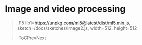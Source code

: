# Image and video processing

> :P5 lib1=https://unpkg.com/ml5@latest/dist/ml5.min.js, sketch=/docs/sketches/image2.js, width=512, height=512

> :ToCPrevNext